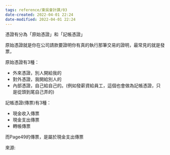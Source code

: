 ```yaml
---
tags: reference/東吳會計課/03 
date-created: 2022-04-01 22:24
date-modified: 2022-04-01 22:24
---
```


憑證有分為「原始憑證」和「記帳憑證」

原始憑證就是你在公司請款要證明你有真的執行那筆交易的證明，最常見的就是發票，

原始憑證有3種：
- 外來憑證，別人開給我的
- 對外憑證，我開給別人的
- 內部憑證，自己給自己的。(例如發薪資給員工，這個也會做為記帳憑證，只是從頭到尾自己弄的)

記帳憑證(傳票)有3種：
- 現金收入傳票 
- 現金支出傳票 
- 轉帳傳票 

而Page49的傳票，是屬於現金支出傳票


來源: 
